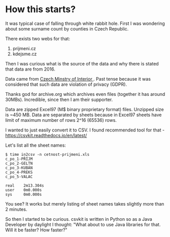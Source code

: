 # How this starts?

It was typical case of falling through white rabbit hole.
First I was wondering about some surname count by counties in Czech Republic.

There exists two webs for that:
1. prijmeni.cz
2. kdejsme.cz

Then I was curious what is the source of the data and why there is stated that data are from 2016.

Data came from [Czech Minstry of Interior ](https://web.archive.org/web/20180210214901/https://www.mvcr.cz/clanek/cetnost-jmen-a-prijmeni.aspx).
Past tense because it was considered that such data are violation of privacy (GDPR).

Thanks god for archive.org which archives even files (together it has around 30MBs). Incredible, since then I am their supporter.

Data are zipped Excel97 (M$ binary proprietary format) files. Unzipped size is ~450 MB. Data are separated by sheets because in Excel97 sheets have limit of maximum number of rows
2^16 (65536) rows.

I wanted to just easily convert it to CSV. I found recommended tool for that - https://csvkit.readthedocs.io/en/latest/

Let's list all the sheet names:
```
$ time in2csv -n cetnost-prijmeni.xls
c_po_1-PŘÍJM
c_po_2-GELTN
c_po_3-KUBÁN
c_po_4-PREKS
c_po_5-VALAC

real    2m13.304s
user    0m0.000s
sys     0m0.000s
```

You see? It works but merely listing of sheet names takes slightly more than 2 minutes.

So then I started to be curious. csvkit is written in Python so as a Java Developer by daylight I thought:
"What about to use Java libraries for that. Will it be faster? How faster?"

